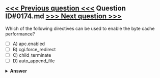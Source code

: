 [<<< Previous question <<<](0173.md)   Question ID#0174.md   [>>> Next question >>>](0175.md)
---

Which of the following directives can be used to enable the byte cache performance?

- [ ] A) apc.enabled
- [ ] B) cgi.force_redirect
- [ ] C) child_terminate
- [ ] D) auto_append_file

<details><summary><b>Answer</b></summary>
<p>
  Answer: <strong>A</strong>
</p>
</details>
